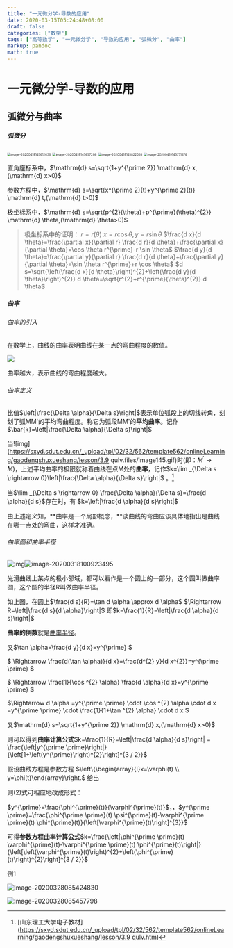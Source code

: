 ```yaml
---
title: "一元微分学-导数的应用"
date: 2020-03-15T05:24:48+08:00
draft: false
categories: ["数学"]
tags: ["高等数学", "一元微分学", "导数的应用", "弧微分", "曲率"] 
markup: pandoc
math: true
---
```


# 一元微分学-导数的应用

## 弧微分与曲率

##### 弧微分

<img src="https://picgo12138.oss-cn-hangzhou.aliyuncs.com/md/image-20200419145612636.png" alt="image-20200419145612636" style="zoom:50%;" />

<img src="https://picgo12138.oss-cn-hangzhou.aliyuncs.com/md/image-20200419145657286.png" alt="image-20200419145657286" style="zoom:50%;" />

<img src="https://picgo12138.oss-cn-hangzhou.aliyuncs.com/md/image-20200419145822055.png" alt="image-20200419145822055" style="zoom:50%;" />

<img src="https://picgo12138.oss-cn-hangzhou.aliyuncs.com/md/image-20200419145751576.png" alt="image-20200419145751576" style="zoom:50%;" />

直角座标系中，$\mathrm{d} s=\sqrt{1+y^{\prime 2}} \mathrm{d} x,(\mathrm{d} x>0)$

参数方程中，$\mathrm{d} s=\sqrt{x^{\prime 2}(t)+y^{\prime 2}(t)} \mathrm{d} t,(\mathrm{d} t>0)$

极坐标系中，$\mathrm{d} s=\sqrt{p^{2}(\theta)+p^{\prime}(\theta)^{2}} \mathrm{d} \theta,(\mathrm{d} \theta>0)$

> 极坐标系中的证明：
> $r=r(\theta)$
> $x=r \cos \theta, y=r \sin \theta$
> $\frac{d x}{d \theta}=\frac{\partial x}{\partial r} \frac{d r}{d \theta}+\frac{\partial x}{\partial \theta}=\cos \theta r^{\prime}-r \sin \theta$
> $\frac{d y}{d \theta}=\frac{\partial y}{\partial r} \frac{d r}{d \theta}+\frac{\partial y}{\partial \theta}=\sin \theta r^{\prime}+r \cos \theta$
> $d s=\sqrt{\left(\frac{d x}{d \theta}\right)^{2}+\left(\frac{d y}{d \theta}\right)^{2}} d \theta=\sqrt{r^{2}+r^{\prime}(\theta)^{2}} d \theta$

##### 曲率

###### 曲率的引入

在数学上，曲线的曲率表明曲线在某一点的弯曲程度的数值。

![](https://picgo12138.oss-cn-hangzhou.aliyuncs.com/md/20200306185121.png)

曲率越大，表示曲线的弯曲程度越大。

###### 曲率定义

比值$\left|\frac{\Delta \alpha}{\Delta s}\right|$表示单位弧段上的切线转角，刻划了弧MM'的平均弯曲程度。称它为弧段MM'的**平均曲率**。记作$\bar{k}=\left|\frac{\Delta \alpha}{\Delta s}\right|$

当![img](https://sxyd.sdut.edu.cn/_upload/tpl/02/32/562/template562/onlineLearning/gaodengshuxueshang/lesson/3.9  qulv.files/image145.gif)时(即：$M^{\prime} \rightarrow M$)，上述平均曲率的极限就称着曲线在点M处的**曲率**，记作$k=\lim _{\Delta s \rightarrow 0}\left|\frac{\Delta \alpha}{\Delta s}\right|$  。[^1]

当$\lim _{\Delta s \rightarrow 0} \frac{\Delta \alpha}{\Delta s}=\frac{d \alpha}{d s}$存在时，有 $k=\left|\frac{d \alpha}{d s}\right|$

由上述定义知，**曲率是一个局部概念，**谈曲线的弯曲应该具体地指出是曲线在哪一点处的弯曲，这样才准确。

[^1]: [山东理工大学电子教材](https://sxyd.sdut.edu.cn/_upload/tpl/02/32/562/template562/onlineLearning/gaodengshuxueshang/lesson/3.9  qulv.htm)

###### 曲率圆和曲率半径

![img](https://bkimg.cdn.bcebos.com/pic/b3b7d0a20cf431adc3be11524836acaf2edd9868)![image-20200318100923495](https://picgo12138.oss-cn-hangzhou.aliyuncs.com/md/image-20200318100923495.png)

光滑曲线上某点的极小邻域，都可以看作是一个圆上的一部分，这个圆叫做曲率圆，这个圆的半径R叫做曲率半径。

如上图，在圆上$\frac{d s}{R}=\tan d \alpha \approx d \alpha$
$\Rightarrow R=\left|\frac{d s}{d \alpha}\right|$
即$k=\frac{1}{R}=\left|\frac{d \alpha}{d s}\right|$

**曲率的倒数**就是[曲率半径](https://baike.baidu.com/item/曲率半径/2036643)。

又$\tan \alpha=\frac{d y}{d x}=y^{\prime} $

$ \Rightarrow  \frac{d(\tan \alpha)}{d x}=\frac{d^{2} y}{d x^{2}}=y^{\prime \prime} $

$ \Rightarrow \frac{1}{\cos ^{2} \alpha}  \frac{d \alpha}{d x}=y^{\prime \prime} $

$\Rightarrow d \alpha =y^{\prime \prime} \cdot \cos ^{2} \alpha \cdot d x =y^{\prime \prime} \cdot \frac{1}{1+\tan ^{2} \alpha} \cdot d x $

又$\mathrm{d} s=\sqrt{1+y^{\prime 2}} \mathrm{d} x,(\mathrm{d} x>0)$

则可以得到**曲率计算公式**$k=\frac{1}{R}=\left|\frac{d \alpha}{d s}\right| = \frac{\left|y^{\prime \prime}\right|}{\left[1+\left(y^{\prime}\right)^{2}\right]^{3 / 2}}$



假设曲线方程是参数方程 $\left\{\begin{array}{l}x=\varphi(t) \\ y=\phi(t)\end{array}\right.$ 给出

则(2)式可相应地改成形式：

$y^{\prime}=\frac{\phi^{\prime}(t)}{\varphi^{\prime}(t)}$，，$y^{\prime \prime}=\frac{\phi^{\prime \prime}(t) \psi^{\prime}(t)-\varphi^{\prime \prime}(t) \phi^{\prime}(t)}{\left[\varphi^{\prime}(t)\right]^{3}}$

可得**参数方程曲率计算公式**$k=\frac{\left|\phi^{\prime \prime}(t) \varphi^{\prime}(t)-\varphi^{\prime \prime}(t) \phi^{\prime}(t)\right|}{\left[\left(\varphi^{\prime}(t)\right)^{2}+\left(\phi^{\prime}(t)\right)^{2}\right]^{3 / 2}}$



例1

![image-20200328085424830](https://picgo12138.oss-cn-hangzhou.aliyuncs.com/md/image-20200328085424830.png)

![image-20200328085457798](https://picgo12138.oss-cn-hangzhou.aliyuncs.com/md/image-20200328085457798.png)


